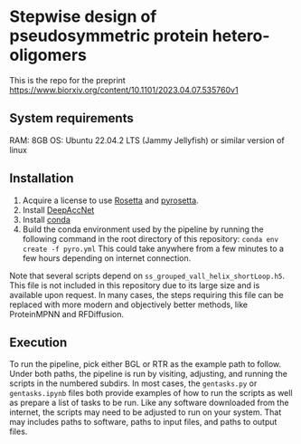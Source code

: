 # Stepwise design of pseudosymmetric protein hetero-oligomers

This is the repo for the preprint https://www.biorxiv.org/content/10.1101/2023.04.07.535760v1

## System requirements
RAM: 8GB
OS: Ubuntu 22.04.2 LTS (Jammy Jellyfish) or similar version of linux

## Installation

1. Acquire a license to use [Rosetta](https://els2.comotion.uw.edu/product/rosetta) and [pyrosetta](https://els2.comotion.uw.edu/product/pyrosetta). 
2. Install [DeepAccNet](https://github.com/hiranumn/DeepAccNet)
3. Install [conda](https://docs.conda.io/en/latest/) 
4. Build the conda environment used by the pipeline by running the following command in the root directory of this repository: 
```conda env create -f pyro.yml```
This could take anywhere from a few minutes to a few hours depending on internet connection. 

Note that several scripts depend on `ss_grouped_vall_helix_shortLoop.h5`. This file is not included in this repository due to its large size and is available upon request. In many cases, the steps requiring this file can be replaced with more modern and objectively better methods, like ProteinMPNN and RFDiffusion.

## Execution

To run the pipeline, pick either BGL or RTR as the example path to follow. Under both paths, the pipeline is run by visiting, adjusting, and running the scripts in the numbered subdirs. In most cases, the `gentasks.py` or `gentasks.ipynb` files both provide examples of how to run the scripts as well as prepare a list of tasks to be run. Like any software downloaded from the internet, the scripts may need to be adjusted to run on your system. That may includes paths to software, paths to input files, and paths to output files.





